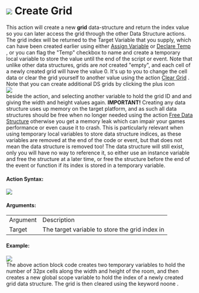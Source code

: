 #  ![](https://gms.magecorn.com/Manual/assets/Images/Scripting_Reference/Drag_And_Drop/Reference/Data_Structures/i_DS_Create_Grid.png) Create Grid

This action will create a new **grid** data-structure and return the
index value so you can later access the grid through the other Data
Structure actions. The grid index will be returned to the Target
Variable that you supply, which can have been created earlier using
either [Assign Variable](../Common/Assign_Variable) or [Declare
Temp](../Common/Declare_Temporary_Variable) , or you can flag the
"Temp" checkbox to name and create a temporary local variable to store
the value until the end of the script or event. Note that unlike other
data structures, grids are *not* created "empty", and each cell of a
newly created grid will have the value 0. It's up to you to change the
cell data or clear the grid yourself to another value using the action
[Clear Grid](Clear_Grid) . Note that you can create additional DS
grids by clicking the plus icon   
![](https://gms.magecorn.com/Manual/assets/Images/Scripting_Reference/Drag_And_Drop/Reference/Icon_Expand_Arguments.png)  
beside the action, and selecting another variable to hold the grid ID
and and giving the width and height values again. **IMPORTANT!**
Creating any data structure uses up memory on the target platform, and
as such all data structures should be free when no longer needed using
the action [Free Data Structure](Free_Data_Structure) otherwise you
get a memory leak which can impair your games performance or even cause
it to crash. This is particularly relevant when using temporary local
variables to store data structure indices, as these variables are
removed at the end of the code or event, but that does not mean the data
structure is removed too! The data structure will still exist, only you
will have no way to reference it, so either use an instance variable and
free the structure at a later time, or free the structure before the end
of the event or function if its index is stored in a temporary variable.

#### Action Syntax:

  
![](https://gms.magecorn.com/Manual/assets/Images/Scripting_Reference/Drag_And_Drop/Reference/Data_Structures/a_DS_Create_Grid.png)  

#### Arguments:

|          |                                                |
|----------|------------------------------------------------|
| Argument | Description                                    |
| Target   | The target variable to store the grid index in |

#### Example:

  
![](https://gms.magecorn.com/Manual/assets/Images/Scripting_Reference/Drag_And_Drop/Reference/Data_Structures/e_DS_Create_Grid.png)  
The above action block code creates two temporary variables to hold the
number of 32px cells along the width and height of the room, and then
creates a new global scope variable to hold the index of a newly created
grid data structure. The grid is then cleared using the keyword noone .

